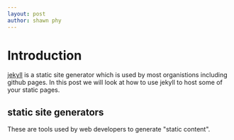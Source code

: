 ```yaml
---
layout: post
author: shawn phy 
--- 
```


# Introduction 
[jekyll](jekyll.com) is a static site generator which is used by most organistions including github pages. In this post we will look at how to use jekyll to host some of your static pages. 

## static site generators
These are tools used by web developers to generate "static content". 